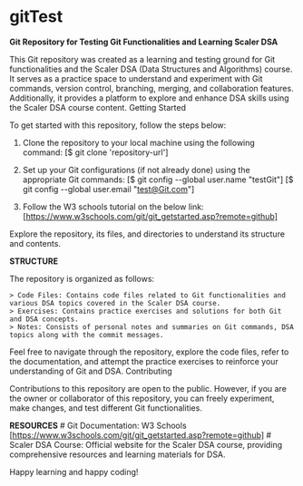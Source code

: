 # gitTest
**Git Repository for Testing Git Functionalities and Learning Scaler DSA**

This Git repository was created as a learning and testing ground for Git functionalities and the Scaler DSA (Data Structures and Algorithms) course. It serves as a practice space to understand and experiment with Git commands, version control, branching, merging, and collaboration features. Additionally, it provides a platform to explore and enhance DSA skills using the Scaler DSA course content.
Getting Started

To get started with this repository, follow the steps below:

1. Clone the repository to your local machine using the following command:
[$ git clone 'repository-url']

2. Set up your Git configurations (if not already done) using the appropriate Git commands:
[$ git config --global user.name "testGit"]
[$ git config --global user.email "test@Git.com"]
    
3. Follow the W3 schools tutorial on the below link:
[https://www.w3schools.com/git/git_getstarted.asp?remote=github]

Explore the repository, its files, and directories to understand its structure and contents.

**STRUCTURE**

The repository is organized as follows:

    > Code Files: Contains code files related to Git functionalities and various DSA topics covered in the Scaler DSA course.
    > Exercises: Contains practice exercises and solutions for both Git and DSA concepts.
    > Notes: Consists of personal notes and summaries on Git commands, DSA topics along with the commit messages.

Feel free to navigate through the repository, explore the code files, refer to the documentation, and attempt the practice exercises to reinforce your understanding of Git and DSA.
Contributing

Contributions to this repository are open to the public. 
However, if you are the owner or collaborator of this repository, you can freely experiment, make changes, and test different Git functionalities.

**RESOURCES**
    # Git Documentation: W3 Schools [https://www.w3schools.com/git/git_getstarted.asp?remote=github]
    # Scaler DSA Course: Official website for the Scaler DSA course, providing comprehensive resources and learning materials for DSA.

Happy learning and happy coding!
